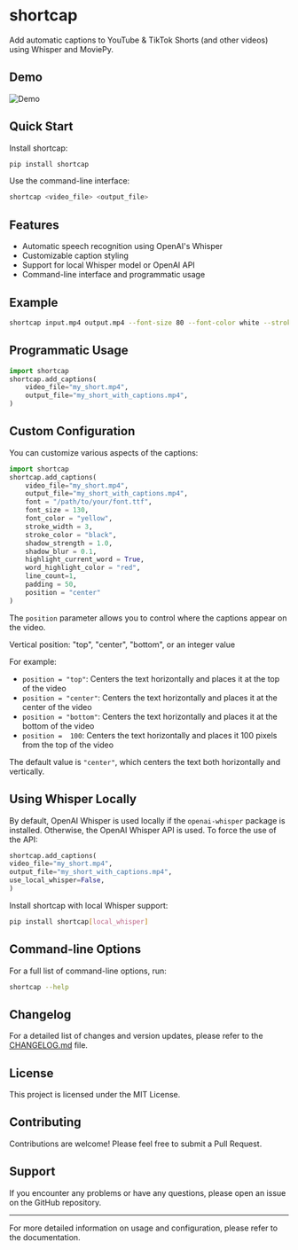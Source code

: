 # shortcap

Add automatic captions to YouTube & TikTok Shorts (and other videos) using Whisper and MoviePy.

## Demo

![Demo](assets/demo/demo.gif)

## Quick Start

Install shortcap:

```bash
pip install shortcap
```

Use the command-line interface:

```bash
shortcap <video_file> <output_file>
```

## Features

- Automatic speech recognition using OpenAI's Whisper
- Customizable caption styling
- Support for local Whisper model or OpenAI API
- Command-line interface and programmatic usage

## Example

```bash
shortcap input.mp4 output.mp4 --font-size 80 --font-color white --stroke-width 2 --stroke-color black --highlight-current-word --word-highlight-color yellow --line-count 2 --verbose
```

## Programmatic Usage

```python
import shortcap
shortcap.add_captions(
    video_file="my_short.mp4",
    output_file="my_short_with_captions.mp4",
)
```

## Custom Configuration

You can customize various aspects of the captions:

```python
import shortcap
shortcap.add_captions(
    video_file="my_short.mp4",
    output_file="my_short_with_captions.mp4",
    font = "/path/to/your/font.ttf",
    font_size = 130,
    font_color = "yellow",
    stroke_width = 3,
    stroke_color = "black",
    shadow_strength = 1.0,
    shadow_blur = 0.1,
    highlight_current_word = True,
    word_highlight_color = "red",
    line_count=1,
    padding = 50,
    position = "center"
)
```

The `position` parameter allows you to control where the captions appear on the video.

Vertical position: "top", "center", "bottom", or an integer value

For example:
- `position = "top"`:  Centers the text horizontally and places it at the top of the video
- `position = "center"`:  Centers the text horizontally and places it at the center of the video
- `position = "bottom"`:  Centers the text horizontally and places it at the bottom of the video
- `position =  100`: Centers the text horizontally and places it 100 pixels from the top of the video

The default value is `"center"`, which centers the text both horizontally and vertically.

## Using Whisper Locally

By default, OpenAI Whisper is used locally if the `openai-whisper` package is installed. Otherwise, the OpenAI Whisper API is used. To force the use of the API:

```python
shortcap.add_captions(
video_file="my_short.mp4",
output_file="my_short_with_captions.mp4",
use_local_whisper=False,
)
```


Install shortcap with local Whisper support:

```bash
pip install shortcap[local_whisper]
```

## Command-line Options

For a full list of command-line options, run:

```bash
shortcap --help
```


## Changelog

For a detailed list of changes and version updates, please refer to the [CHANGELOG.md](CHANGELOG.md) file.

## License

This project is licensed under the MIT License.

## Contributing

Contributions are welcome! Please feel free to submit a Pull Request.

## Support

If you encounter any problems or have any questions, please open an issue on the GitHub repository.

---

For more detailed information on usage and configuration, please refer to the documentation.